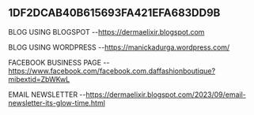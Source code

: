 ## 1DF2DCAB40B615693FA421EFA683DD9B


BLOG USING BLOGSPOT --https://dermaelixir.blogspot.com


BLOG USING WORDPRESS --https://manickadurga.wordpress.com/


FACEBOOK BUSINESS PAGE --https://www.facebook.com/facebook.com.daffashionboutique?mibextid=ZbWKwL


EMAIL NEWSLETTER --https://dermaelixir.blogspot.com/2023/09/email-newsletter-its-glow-time.html
